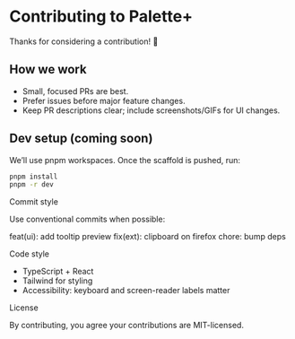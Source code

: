 # Contributing to Palette+

Thanks for considering a contribution! 🎉

## How we work
- Small, focused PRs are best.
- Prefer issues before major feature changes.
- Keep PR descriptions clear; include screenshots/GIFs for UI changes.

## Dev setup (coming soon)
We’ll use pnpm workspaces. Once the scaffold is pushed, run:
```bash
pnpm install
pnpm -r dev

```

Commit style

Use conventional commits when possible:

feat(ui): add tooltip preview
fix(ext): clipboard on firefox
chore: bump deps

Code style

- TypeScript + React
- Tailwind for styling
- Accessibility: keyboard and screen-reader labels matter

License

By contributing, you agree your contributions are MIT-licensed.

